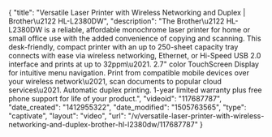 {
    "title": "Versatile Laser Printer with Wireless Networking and Duplex | Brother\u2122 HL-L2380DW",
    "description": "The Brother\u2122 HL-L2380DW is a reliable, affordable monochrome laser printer for home or small office use with the added convenience of copying and scanning. This desk-friendly, compact printer with an up to 250-sheet capacity tray connects with ease via wireless networking, Ethernet, or Hi-Speed USB 2.0 interface and prints at up to 32ppm\u2021. 2.7\" color TouchScreen Display for intuitive menu navigation. Print from compatible mobile devices over your wireless network\u2021, scan documents to popular cloud services\u2021. Automatic duplex printing. 1-year limited warranty plus free phone support for life of your product.",
    "videoid": "117687787",
    "date_created": "1412955322",
    "date_modified": "1505763565",
    "type": "captivate",
    "layout": "video",
    "url": "\/v\/versatile-laser-printer-with-wireless-networking-and-duplex-brother-hl-l2380dw\/117687787"
}